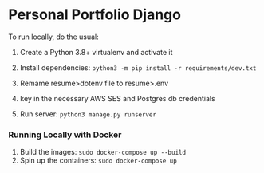 # Personal Portfolio Django
To run locally, do the usual:

 1. Create a Python 3.8+ virtualenv and activate it

 2. Install dependencies: `python3 -m pip install -r requirements/dev.txt`
 3. Remame resume>dotenv file to resume>.env
 4. key in the necessary AWS SES and Postgres db credentials
 
 3. Run server:
 `python3 manage.py runserver`
 
 ### Running Locally with Docker
 1. Build the images:
    `sudo docker-compose up --build`
 2. Spin up the containers:
    `sudo docker-compose up`

